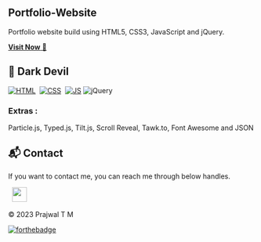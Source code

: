 ## Portfolio-Website
Portfolio website build using HTML5, CSS3, JavaScript and jQuery.

<a href="https://prajwaltm.github.io/Prajwal-Portfolio/" target="_blank">**Visit Now** 🚀</a>


## 📌 Dark Devil
[![HTML](https://img.shields.io/badge/html5%20-%23E34F26.svg?&style=for-the-badge&logo=html5&logoColor=white)](https://github.com/jigar-sable/Portfolio-Website/search?l=html)&nbsp;
[![CSS](https://img.shields.io/badge/css3%20-%231572B6.svg?&style=for-the-badge&logo=css3&logoColor=white)](https://github.com/jigar-sable/Portfolio-Website/search?l=css)&nbsp;
[![JS](https://img.shields.io/badge/javascript%20-%23323330.svg?&style=for-the-badge&logo=javascript&logoColor=%23F7DF1E)](https://github.com/jigar-sable/Portfolio-Website/search?l=javascript)
<img alt="jQuery" src="https://img.shields.io/badge/jquery-%230769AD.svg?style=for-the-badge&logo=jquery&logoColor=white"/>

### Extras : 
Particle.js, Typed.js, Tilt.js, Scroll Reveal, Tawk.to, Font Awesome and JSON


<h2>📬 Contact</h2>


If you want to contact me, you can reach me through below handles.

&nbsp;&nbsp;<a href="https://www.linkedin.com/in/prajwal-t-m-585b81255/"><img src="https://www.felberpr.com/wp-content/uploads/linkedin-logo.png" width="30"></img></a>

© 2023 Prajwal T M


[![forthebadge](https://forthebadge.com/images/badges/built-with-love.svg)](https://forthebadge.com)
